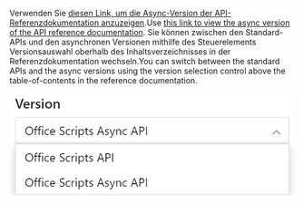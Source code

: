 <span data-ttu-id="92dbe-101">Verwenden Sie [diesen Link, um die Async-Version der API-Referenzdokumentation anzuzeigen](/javascript/api/office-scripts/excelscript?view=office-scripts-async).</span><span class="sxs-lookup"><span data-stu-id="92dbe-101">Use [this link to view the async version of the API reference documentation](/javascript/api/office-scripts/excelscript?view=office-scripts-async).</span></span> <span data-ttu-id="92dbe-102">Sie können zwischen den Standard-APIs und den asynchronen Versionen mithilfe des Steuerelements Versionsauswahl oberhalb des Inhaltsverzeichnisses in der Referenzdokumentation wechseln.</span><span class="sxs-lookup"><span data-stu-id="92dbe-102">You can switch between the standard APIs and the async versions using the version selection control above the table-of-contents in the reference documentation.</span></span>

![Das Versionsauswahl-Steuerelement in der Referenzdokumentation.](../images/reference-documentation-version-picker.png)
